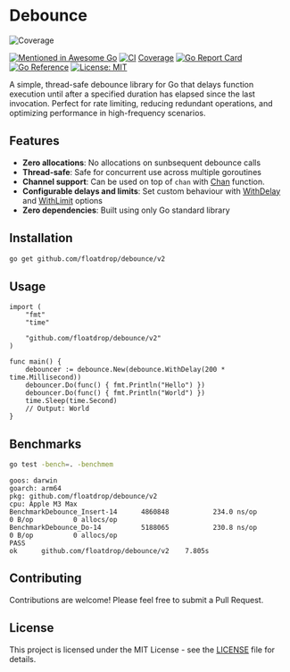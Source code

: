 # Debounce
![Coverage](https://img.shields.io/badge/Coverage-1-red)

[![Mentioned in Awesome Go](https://awesome.re/mentioned-badge.svg)](https://github.com/avelino/awesome-go)
[![CI](https://github.com/floatdrop/debounce/actions/workflows/ci.yaml/badge.svg)](https://github.com/floatdrop/debounce/actions/workflows/ci.yaml)
[Coverage](https://img.shields.io/badge/Coverage-1-red)
[![Go Report Card](https://goreportcard.com/badge/github.com/floatdrop/debounce)](https://goreportcard.com/report/github.com/floatdrop/debounce)
[![Go Reference](https://pkg.go.dev/badge/github.com/floatdrop/debounce/v2.svg)](https://pkg.go.dev/github.com/floatdrop/debounce/v2)
[![License: MIT](https://img.shields.io/badge/License-MIT-yellow.svg)](https://opensource.org/licenses/MIT)

A simple, thread-safe debounce library for Go that delays function execution until after a specified duration has elapsed since the last invocation. Perfect for rate limiting, reducing redundant operations, and optimizing performance in high-frequency scenarios.

## Features

- **Zero allocations**: No allocations on sunbsequent debounce calls
- **Thread-safe**: Safe for concurrent use across multiple goroutines
- **Channel support**: Can be used on top of `chan` with [Chan](https://pkg.go.dev/github.com/floatdrop/debounce/v2#Chan) function.
- **Configurable delays and limits**: Set custom behaviour with [WithDelay](https://pkg.go.dev/github.com/floatdrop/debounce/v2#WithDelay) and [WithLimit](https://pkg.go.dev/github.com/floatdrop/debounce/v2#WithLimit) options
- **Zero dependencies**: Built using only Go standard library

## Installation

```bash
go get github.com/floatdrop/debounce/v2
```

## Usage

```golang
import (
	"fmt"
	"time"

	"github.com/floatdrop/debounce/v2"
)

func main() {
	debouncer := debounce.New(debounce.WithDelay(200 * time.Millisecond))
	debouncer.Do(func() { fmt.Println("Hello") })
	debouncer.Do(func() { fmt.Println("World") })
	time.Sleep(time.Second)
	// Output: World
}
```

## Benchmarks

```bash
go test -bench=. -benchmem
```

```
goos: darwin
goarch: arm64
pkg: github.com/floatdrop/debounce/v2
cpu: Apple M3 Max
BenchmarkDebounce_Insert-14    	 4860848	       234.0 ns/op	       0 B/op	       0 allocs/op
BenchmarkDebounce_Do-14        	 5188065	       230.8 ns/op	       0 B/op	       0 allocs/op
PASS
ok  	github.com/floatdrop/debounce/v2	7.805s
```

## Contributing

Contributions are welcome! Please feel free to submit a Pull Request.

## License

This project is licensed under the MIT License - see the [LICENSE](LICENSE) file for details.
